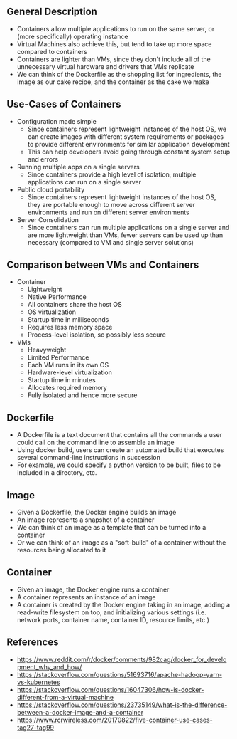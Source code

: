 ## General Description
- Containers allow multiple applications to run on the same server, or (more specifically) operating instance
- Virtual Machines also achieve this, but tend to take up more space compared to containers
- Containers are lighter than VMs, since they don't include all of the unnecessary virtual hardware and drivers that VMs replicate
- We can think of the Dockerfile as the shopping list for ingredients, the image as our cake recipe, and the container as the cake we make

## Use-Cases of Containers
- Configuration made simple
	- Since containers represent lightweight instances of the host OS, we can create images with different system requirements or packages to provide different environments for similar application development
	- This can help developers avoid going through constant system setup and errors 
- Running multiple apps on a single servers
	- Since containers provide a high level of isolation, multiple applications can run on a single server
- Public cloud portability
	- Since containers represent lightweight instances of the host OS, they are portable enough to move across different server environments and run on different server environments
- Server Consolidation
	- Since containers can run multiple applications on a single server and are more lightweight than VMs, fewer servers can be used up than necessary (compared to VM and single server solutions)

## Comparison between VMs and Containers
- Container
	- Lightweight
	- Native Performance
	- All containers share the host OS
	- OS virtualization
	- Startup time in milliseconds
	- Requires less memory space
	- Process-level isolation, so possibly less secure
- VMs
	- Heavyweight
	- Limited Performance
	- Each VM runs in its own OS
	- Hardware-level virtualization
	- Startup time in minutes
	- Allocates required memory
	- Fully isolated and hence more secure

## Dockerfile
- A Dockerfile is a text document that contains all the commands a user could call on the command line to assemble an image
- Using docker build, users can create an automated build that executes several command-line instructions in succession
- For example, we could specify a python version to be built, files to be included in a directory, etc.

## Image
- Given a Dockerfile, the Docker engine builds an image
- An image represents a snapshot of a container
- We can think of an image as a template that can be turned into a container
- Or we can think of an image as a "soft-build" of a container without the resources being allocated to it

## Container
- Given an image, the Docker engine runs a container
- A container represents an instance of an image
- A container is created by the Docker engine taking in an image, adding a read-write filesystem on top, and initializing various settings (i.e. network ports, container name, container ID, resource limits, etc.)

## References
- https://www.reddit.com/r/docker/comments/982cag/docker_for_development_why_and_how/
- https://stackoverflow.com/questions/51693716/apache-hadoop-yarn-vs-kubernetes
- https://stackoverflow.com/questions/16047306/how-is-docker-different-from-a-virtual-machine
- https://stackoverflow.com/questions/23735149/what-is-the-difference-between-a-docker-image-and-a-container
- https://www.rcrwireless.com/20170822/five-container-use-cases-tag27-tag99
